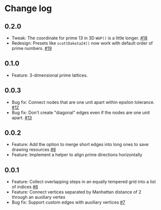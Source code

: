 # Change log

## 0.2.0
 * Tweak: The coordinate for prime 13 in 3D `WGP()` is a little longer. [#18](https://github.com/xenharmonic-devs/ji-lattice/issues/18)
 * Redesign: Presets like `scottDakota24()` now work with default order of prime numbers. [#19](https://github.com/xenharmonic-devs/ji-lattice/issues/19)

## 0.1.0
 * Feature: 3-dimensional prime lattices.

## 0.0.3
 * Bug fix: Connect nodes that are one unit apart within epsilon tolerance. [#12](https://github.com/xenharmonic-devs/ji-lattice/issues/12)
 * Bug fix: Don't create "diagonal" edges even if the nodes are one unit apart. [#13](https://github.com/xenharmonic-devs/ji-lattice/issues/13)

## 0.0.2
 * Feature: Add the option to merge short edges into long ones to save drawing resources [#8](https://github.com/xenharmonic-devs/ji-lattice/issues/8)
 * Feature: Implement a helper to align prime directions horizontally

## 0.0.1
 * Feature: Collect overlapping steps in an equally tempered grid into a list of indices [#6](https://github.com/xenharmonic-devs/ji-lattice/issues/6)
 * Feature: Connect vertices separated by Manhattan distance of 2 through an auxiliary vertex
 * Bug fix: Support custom edges with auxiliary vertices [#7](https://github.com/xenharmonic-devs/ji-lattice/issues/7)
